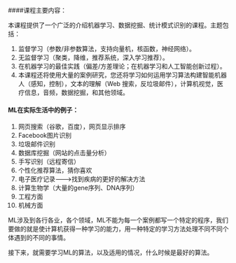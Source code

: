 ####课程主要内容：

本课程提供了一个广泛的介绍机器学习、数据挖掘、统计模式识别的课程。主题包括：

1. 监督学习（参数/非参数算法，支持向量机，核函数，神经网络）。
2. 无监督学习（聚类，降维，推荐系统，深入学习推荐）。
3. 在机器学习的最佳实践（偏差/方差理论；在机器学习和人工智能创新过程）。
4. 本课程还将使用大量的案例研究，您还将学习如何运用学习算法构建智能机器人（感知，控制），文本的理解（Web 搜索，反垃圾邮件），计算机视觉，医疗信息，音频，数据挖掘，和其他领域。

#### ML在实际生活中的例子：

1. 网页搜索（谷歌，百度），网页显示排序
2. Facebook图片识别
3. 垃圾邮件识别
4. 数据库挖掘（网站的点击量分析）
5. 手写识别（远程寄信）
6. 个性化推荐算法，猜你喜欢
7. 电子医疗记录--->找到疾病的更好的解决方法
8. 计算生物学（大量的gene序列、DNA序列）
9. 工程方面
10. 机械方面

ML涉及到各行各业，各个领域，ML不能为每一个案例都写一个特定的程序，我们要做的就是使计算机获得一种学习的能力，用一种特定的学习方法处理不同不同个体遇到的不同的事情。

接下来，就需要学习ML的算法，以及适用的情况，什么时候是最好的算法。